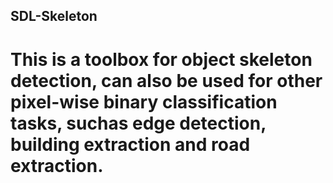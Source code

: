 ## SDL-Skeleton

# This is a toolbox for object skeleton detection, can also be used for other pixel-wise binary classification tasks, suchas edge detection, building extraction and road extraction.
